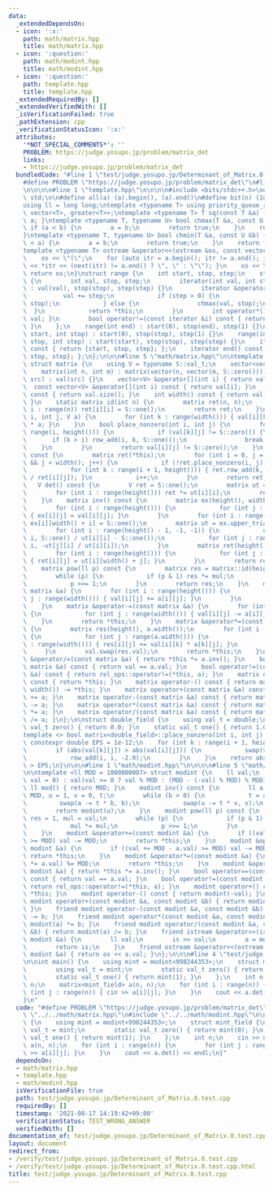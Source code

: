 ```yaml
---
data:
  _extendedDependsOn:
  - icon: ':x:'
    path: math/matrix.hpp
    title: math/matrix.hpp
  - icon: ':question:'
    path: math/modint.hpp
    title: math/modint.hpp
  - icon: ':question:'
    path: template.hpp
    title: template.hpp
  _extendedRequiredBy: []
  _extendedVerifiedWith: []
  _isVerificationFailed: true
  _pathExtension: cpp
  _verificationStatusIcon: ':x:'
  attributes:
    '*NOT_SPECIAL_COMMENTS*': ''
    PROBLEM: https://judge.yosupo.jp/problem/matrix_det
    links:
    - https://judge.yosupo.jp/problem/matrix_det
  bundledCode: "#line 1 \"test/judge.yosupo.jp/Determinant_of_Matrix.0.test.cpp\"\n\
    #define PROBLEM \"https://judge.yosupo.jp/problem/matrix_det\"\n#line 1 \"math/matrix.hpp\"\
    \n\n\n\n#line 1 \"template.hpp\"\n\n\n\n#include <bits/stdc++.h>\nusing namespace\
    \ std;\n\n#define all(a) (a).begin(), (a).end()\n#define bit(n) (1ull << (n))\n\
    using ll = long long;\ntemplate <typename T> using priority_queue_rev = priority_queue<T,\
    \ vector<T>, greater<T>>;\ntemplate <typename T> T sq(const T &a) { return a *\
    \ a; }\ntemplate <typename T, typename U> bool chmax(T &a, const U &b) {\n   \
    \ if (a < b) {\n        a = b;\n        return true;\n    }\n    return false;\n\
    }\ntemplate <typename T, typename U> bool chmin(T &a, const U &b) {\n    if (b\
    \ < a) {\n        a = b;\n        return true;\n    }\n    return false;\n}\n\
    template <typename T> ostream &operator<<(ostream &os, const vector<T> &a) {\n\
    \    os << \"(\";\n    for (auto itr = a.begin(); itr != a.end(); itr++) { os\
    \ << *itr << (next(itr) != a.end() ? \", \" : \"\"); }\n    os << \")\";\n   \
    \ return os;\n}\nstruct range {\n    int start, stop, step;\n    struct iterator\
    \ {\n        int val, stop, step;\n        iterator(int val, int stop, int step)\
    \ : val(val), stop(stop), step(step) {}\n        iterator &operator++() {\n  \
    \          val += step;\n            if (step > 0) {\n                chmin(val,\
    \ stop);\n            } else {\n                chmax(val, stop);\n          \
    \  }\n            return *this;\n        }\n        int operator*() const { return\
    \ val; }\n        bool operator!=(const iterator &i) const { return val != i.val;\
    \ }\n    };\n    range(int end) : start(0), stop(end), step(1) {}\n    range(int\
    \ start, int stop) : start(0), stop(stop), step(1) {}\n    range(int start, int\
    \ stop, int step) : start(start), stop(stop), step(step) {}\n    iterator begin()\
    \ const { return {start, stop, step}; };\n    iterator end() const { return {stop,\
    \ stop, step}; };\n};\n\n\n#line 5 \"math/matrix.hpp\"\n\ntemplate <typename S>\
    \ struct matrix {\n    using V = typename S::val_t;\n    vector<vector<V>> val;\n\
    \    matrix(int n, int m) : matrix(vector(n, vector(m, S::zero()))) {}\n    matrix(vector<vector<V>>\
    \ src) : val(src) {}\n    vector<V> &operator[](int i) { return val[i]; }\n  \
    \  const vector<V> &operator[](int i) const { return val[i]; }\n    int height()\
    \ const { return val.size(); }\n    int width() const { return val[0].size();\
    \ }\n    static matrix id(int n) {\n        matrix ret(n, n);\n        for (int\
    \ i : range(n)) ret[i][i] = S::one();\n        return ret;\n    }\n    void row_add(int\
    \ i, int j, V a) {\n        for (int k : range(width())) { val[i][k] += val[j][k]\
    \ * a; }\n    }\n    bool place_nonzero(int i, int j) {\n        for (int k :\
    \ range(i, height())) {\n            if (val[k][j] != S::zero()) {\n         \
    \       if (k > i) row_add(i, k, S::one());\n                break;\n        \
    \    }\n        }\n        return val[i][j] != S::zero();\n    }\n    matrix upper_triangular()\
    \ const {\n        matrix ret(*this);\n        for (int i = 0, j = 0; i < height()\
    \ && j < width(); j++) {\n            if (!ret.place_nonzero(i, j)) continue;\n\
    \            for (int k : range(i + 1, height())) { ret.row_add(k, i, -ret[k][j]\
    \ / ret[i][j]); }\n            i++;\n        }\n        return ret;\n    }\n \
    \   V det() const {\n        V ret = S::one();\n        matrix ut = upper_triangular();\n\
    \        for (int i : range(height())) ret *= ut[i][i];\n        return ret;\n\
    \    }\n    matrix inv() const {\n        matrix ex(height(), width() << 1);\n\
    \        for (int i : range(height())) {\n            for (int j : range(width()))\
    \ { ex[i][j] = val[i][j]; }\n        }\n        for (int i : range(height()))\
    \ ex[i][width() + i] = S::one();\n        matrix ut = ex.upper_triangular();\n\
    \        for (int i : range(height() - 1, -1, -1)) {\n            ut.row_add(i,\
    \ i, S::one() / ut[i][i] - S::one());\n            for (int j : range(i)) ut.row_add(j,\
    \ i, -ut[j][i] / ut[i][i]);\n        }\n        matrix ret(height(), width());\n\
    \        for (int i : range(height())) {\n            for (int j : range(width()))\
    \ { ret[i][j] = ut[i][width() + j]; }\n        }\n        return ret;\n    }\n\
    \    matrix pow(ll p) const {\n        matrix res = matrix::id(height()), mul(*this);\n\
    \        while (p) {\n            if (p & 1) res *= mul;\n            mul *= mul;\n\
    \            p >>= 1;\n        }\n        return res;\n    }\n    matrix &operator+=(const\
    \ matrix &a) {\n        for (int i : range(height())) {\n            for (int\
    \ j : range(width())) { val[i][j] += a[i][j]; }\n        }\n        return *this;\n\
    \    }\n    matrix &operator-=(const matrix &a) {\n        for (int i : range(height()))\
    \ {\n            for (int j : range(width())) { val[i][j] -= a[i][j]; }\n    \
    \    }\n        return *this;\n    }\n    matrix &operator*=(const matrix &a)\
    \ {\n        matrix res(height(), a.width());\n        for (int i : range(height()))\
    \ {\n            for (int j : range(a.width())) {\n                for (int k\
    \ : range(width())) { res[i][j] += val[i][k] * a[k][j]; }\n            }\n   \
    \     }\n        val.swap(res.val);\n        return *this;\n    }\n    matrix\
    \ &operator/=(const matrix &a) { return *this *= a.inv(); }\n    bool operator==(const\
    \ matrix &a) const { return val == a.val; }\n    bool operator!=(const matrix\
    \ &a) const { return rel_ops::operator!=(*this, a); }\n    matrix operator+()\
    \ const { return *this; }\n    matrix operator-() const { return matrix(height(),\
    \ width()) -= *this; }\n    matrix operator+(const matrix &a) const { return matrix(*this)\
    \ += a; }\n    matrix operator-(const matrix &a) const { return matrix(*this)\
    \ -= a; }\n    matrix operator*(const matrix &a) const { return matrix(*this)\
    \ *= a; }\n    matrix operator/(const matrix &a) const { return matrix(*this)\
    \ /= a; }\n};\n\nstruct double_field {\n    using val_t = double;\n    static\
    \ val_t zero() { return 0.0; }\n    static val_t one() { return 1.0; }\n};\n\n\
    template <> bool matrix<double_field>::place_nonzero(int i, int j) {\n    static\
    \ constexpr double EPS = 1e-12;\n    for (int k : range(i + 1, height())) {\n\
    \        if (abs(val[k][j]) > abs(val[i][j])) {\n            swap(val[i], val[k]);\n\
    \            row_add(i, i, -2.0);\n        }\n    }\n    return abs(val[i][j])\
    \ > EPS;\n}\n\n\n#line 1 \"math/modint.hpp\"\n\n\n\n#line 5 \"math/modint.hpp\"\
    \n\ntemplate <ll MOD = 1000000007> struct modint {\n    ll val;\n    modint(ll\
    \ val = 0) : val(val >= 0 ? val % MOD : (MOD - (-val) % MOD) % MOD) {}\n    static\
    \ ll mod() { return MOD; }\n    modint inv() const {\n        ll a = val, b =\
    \ MOD, u = 1, v = 0, t;\n        while (b > 0) {\n            t = a / b;\n   \
    \         swap(a -= t * b, b);\n            swap(u -= t * v, v);\n        }\n\
    \        return modint(u);\n    }\n    modint pow(ll p) const {\n        modint\
    \ res = 1, mul = val;\n        while (p) {\n            if (p & 1) res *= mul;\n\
    \            mul *= mul;\n            p >>= 1;\n        }\n        return res;\n\
    \    }\n    modint &operator+=(const modint &a) {\n        if ((val += a.val)\
    \ >= MOD) val -= MOD;\n        return *this;\n    }\n    modint &operator-=(const\
    \ modint &a) {\n        if ((val += MOD - a.val) >= MOD) val -= MOD;\n       \
    \ return *this;\n    }\n    modint &operator*=(const modint &a) {\n        (val\
    \ *= a.val) %= MOD;\n        return *this;\n    }\n    modint &operator/=(const\
    \ modint &a) { return *this *= a.inv(); }\n    bool operator==(const modint &a)\
    \ const { return val == a.val; }\n    bool operator!=(const modint &a) const {\
    \ return rel_ops::operator!=(*this, a); }\n    modint operator+() const { return\
    \ *this; }\n    modint operator-() const { return modint(-val); }\n    friend\
    \ modint operator+(const modint &a, const modint &b) { return modint(a) += b;\
    \ }\n    friend modint operator-(const modint &a, const modint &b) { return modint(a)\
    \ -= b; }\n    friend modint operator*(const modint &a, const modint &b) { return\
    \ modint(a) *= b; }\n    friend modint operator/(const modint &a, const modint\
    \ &b) { return modint(a) /= b; }\n    friend istream &operator>>(istream &is,\
    \ modint &a) {\n        ll val;\n        is >> val;\n        a = modint(val);\n\
    \        return is;\n    }\n    friend ostream &operator<<(ostream &os, const\
    \ modint &a) { return os << a.val; }\n};\n\n\n#line 4 \"test/judge.yosupo.jp/Determinant_of_Matrix.0.test.cpp\"\
    \n\nint main() {\n    using mint = modint<998244353>;\n    struct mint_field {\n\
    \        using val_t = mint;\n        static val_t zero() { return mint(0); }\n\
    \        static val_t one() { return mint(1); }\n    };\n    int n;\n    cin >>\
    \ n;\n    matrix<mint_field> a(n, n);\n    for (int i : range(n)) {\n        for\
    \ (int j : range(n)) { cin >> a[i][j]; }\n    }\n    cout << a.det() << endl;\n\
    }\n"
  code: "#define PROBLEM \"https://judge.yosupo.jp/problem/matrix_det\"\n#include\
    \ \"../../math/matrix.hpp\"\n#include \"../../math/modint.hpp\"\n\nint main()\
    \ {\n    using mint = modint<998244353>;\n    struct mint_field {\n        using\
    \ val_t = mint;\n        static val_t zero() { return mint(0); }\n        static\
    \ val_t one() { return mint(1); }\n    };\n    int n;\n    cin >> n;\n    matrix<mint_field>\
    \ a(n, n);\n    for (int i : range(n)) {\n        for (int j : range(n)) { cin\
    \ >> a[i][j]; }\n    }\n    cout << a.det() << endl;\n}"
  dependsOn:
  - math/matrix.hpp
  - template.hpp
  - math/modint.hpp
  isVerificationFile: true
  path: test/judge.yosupo.jp/Determinant_of_Matrix.0.test.cpp
  requiredBy: []
  timestamp: '2021-08-17 14:19:42+09:00'
  verificationStatus: TEST_WRONG_ANSWER
  verifiedWith: []
documentation_of: test/judge.yosupo.jp/Determinant_of_Matrix.0.test.cpp
layout: document
redirect_from:
- /verify/test/judge.yosupo.jp/Determinant_of_Matrix.0.test.cpp
- /verify/test/judge.yosupo.jp/Determinant_of_Matrix.0.test.cpp.html
title: test/judge.yosupo.jp/Determinant_of_Matrix.0.test.cpp
---
```

